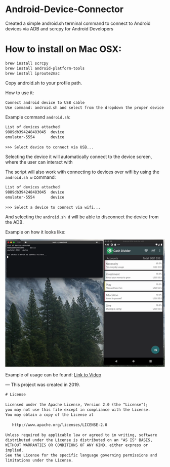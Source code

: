 # Android-Device-Connector
Created a simple android.sh terminal command to connect to Android devices via ADB and scrcpy for Android Developers

# How to install on Mac OSX:

    brew install scrcpy
    brew install android-platform-tools
    brew install iproute2mac
    
Copy android.sh to your profile path.

How to use it:
    
    Connect android device to USB cable
    Use command: android.sh and select from the dropdown the proper device
    
Example command `android.sh`:

    List of devices attached
    9889db394248483045  device
    emulator-5554	    device

    >>> Select device to connect via USB...

Selecting the device it will automatically connect to the device screen, where the user can interact with

The script will also work with connecting to devices over wifi by using the `android.sh w` command:

    List of devices attached
    9889db394248483045  device
    emulator-5554       device

    >>> Select a device to connect via wifi...

And selecting the `android.sh d` will be able to disconnect the device from the ADB.

Example on how it looks like:

![alt text](https://raw.githubusercontent.com/cotfas/Android-Device-Connector/main/Sample/android-device-window.png?raw=true)

Example of usage can be found: [Link to Video](https://github.com/cotfas/Android-Device-Connector/blob/main/Sample/Example.mov)

[](https://github.com/user-attachments/assets/d6ec8b2e-c810-4296-b93e-b49493a7c459)


— This project was created in 2019.

    # License

    Licensed under the Apache License, Version 2.0 (the "License");
    you may not use this file except in compliance with the License.
    You may obtain a copy of the License at

       http://www.apache.org/licenses/LICENSE-2.0

    Unless required by applicable law or agreed to in writing, software
    distributed under the License is distributed on an "AS IS" BASIS,
    WITHOUT WARRANTIES OR CONDITIONS OF ANY KIND, either express or implied.
    See the License for the specific language governing permissions and
    limitations under the License.
